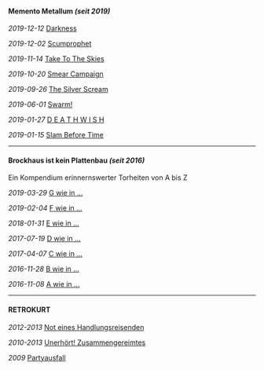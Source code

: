 #### Memento Metallum _(seit 2019)_

_2019-12-12_ [Darkness](fb-d.md)

_2019-12-02_ [Scumprophet](hps-sp.md)

_2019-11-14_ [Take To The Skies](es-ttts.md)

_2019-10-20_ [Smear Campaign](nd-sc.md)

_2019-09-26_ [The Silver Scream](ink-ss.md)

_2019-06-01_ [Swarm!](tk-s.md)

_2019-01-27_ [D E A T H W I S H](wd-dw.md)

_2019-01-15_ [Slam Before Time](ocd-sbt.md)

<hr>

#### Brockhaus ist kein Plattenbau _(seit 2016)_

Ein Kompendium erinnernswerter Torheiten von A bis Z

_2019-03-29_ [G wie in ...](bikpb-g.md)

_2019-02-04_ [F wie in ...](bikpb-f.md)

_2018-01-31_ [E wie in ...](bikpb-e.md)

_2017-07-19_ [D wie in ...](bikpb-d.md)

_2017-04-07_ [C wie in ...](bikpb-c.md)

_2016-11-28_ [B wie in ...](bikpb-b.md)

_2016-11-08_ [A wie in ...](bikpb-a.md)

<hr>

#### RETROKURT

_2012-2013_ [Not eines Handlungsreisenden](rto-neh.md)

_2010-2013_ [Unerhört! Zusammengereimtes](rto-uz.md)

_2009_ [Partyausfall](rto-pa.md)
